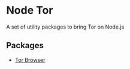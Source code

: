 # Node Tor

A set of utility packages to bring Tor on Node.js

## Packages

-   [Tor Browser](./packages/tor-browser/README.md)
